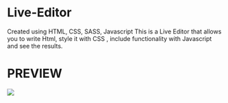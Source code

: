 # Live-Editor
Created using HTML, CSS, SASS, Javascript
This is a Live Editor that allows you to write Html, style it with CSS , include functionality with Javascript and see the results.

# PREVIEW
![](./images/live-editor.gif)
